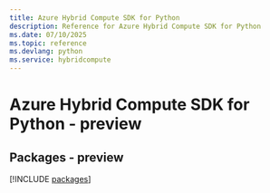 ```yaml
---
title: Azure Hybrid Compute SDK for Python
description: Reference for Azure Hybrid Compute SDK for Python
ms.date: 07/10/2025
ms.topic: reference
ms.devlang: python
ms.service: hybridcompute
---
```

# Azure Hybrid Compute SDK for Python - preview
## Packages - preview
[!INCLUDE [packages](hybrid-compute-index.md)]